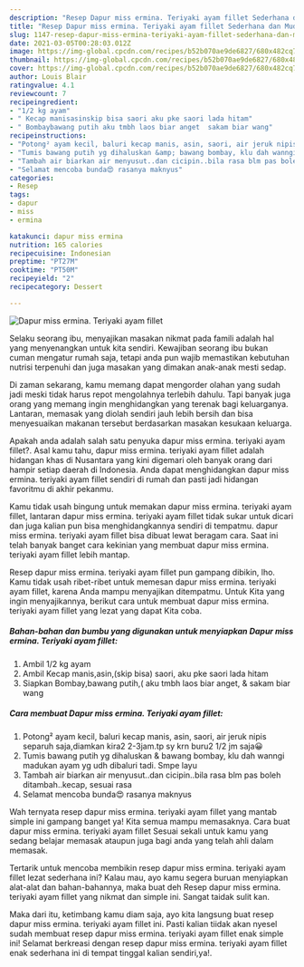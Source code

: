 ```yaml
---
description: "Resep Dapur miss ermina. Teriyaki ayam fillet Sederhana dan Mudah Dibuat"
title: "Resep Dapur miss ermina. Teriyaki ayam fillet Sederhana dan Mudah Dibuat"
slug: 1147-resep-dapur-miss-ermina-teriyaki-ayam-fillet-sederhana-dan-mudah-dibuat
date: 2021-03-05T00:28:03.012Z
image: https://img-global.cpcdn.com/recipes/b52b070ae9de6827/680x482cq70/dapur-miss-ermina-teriyaki-ayam-fillet-foto-resep-utama.jpg
thumbnail: https://img-global.cpcdn.com/recipes/b52b070ae9de6827/680x482cq70/dapur-miss-ermina-teriyaki-ayam-fillet-foto-resep-utama.jpg
cover: https://img-global.cpcdn.com/recipes/b52b070ae9de6827/680x482cq70/dapur-miss-ermina-teriyaki-ayam-fillet-foto-resep-utama.jpg
author: Louis Blair
ratingvalue: 4.1
reviewcount: 7
recipeingredient:
- "1/2 kg ayam"
- " Kecap manisasinskip bisa saori aku pke saori lada hitam"
- " Bombaybawang putih aku tmbh laos biar anget  sakam biar wang"
recipeinstructions:
- "Potong² ayam kecil, baluri kecap manis, asin, saori, air jeruk nipis separuh saja,diamkan kira2 2-3jam.tp sy krn buru2 1/2 jm saja😀"
- "Tumis bawang putih yg dihaluskan &amp; bawang bombay, klu dah wanngi madukan ayam yg udh dibaluri tadi. Smpe layu"
- "Tambah air biarkan air menyusut..dan cicipin..bila rasa blm pas boleh ditambah..kecap, sesuai rasa"
- "Selamat mencoba bunda😍 rasanya maknyus"
categories:
- Resep
tags:
- dapur
- miss
- ermina

katakunci: dapur miss ermina 
nutrition: 165 calories
recipecuisine: Indonesian
preptime: "PT27M"
cooktime: "PT50M"
recipeyield: "2"
recipecategory: Dessert

---
```



![Dapur miss ermina. Teriyaki ayam fillet](https://img-global.cpcdn.com/recipes/b52b070ae9de6827/680x482cq70/dapur-miss-ermina-teriyaki-ayam-fillet-foto-resep-utama.jpg)

Selaku seorang ibu, menyajikan masakan nikmat pada famili adalah hal yang menyenangkan untuk kita sendiri. Kewajiban seorang ibu bukan cuman mengatur rumah saja, tetapi anda pun wajib memastikan kebutuhan nutrisi terpenuhi dan juga masakan yang dimakan anak-anak mesti sedap.

Di zaman  sekarang, kamu memang dapat mengorder olahan yang sudah jadi meski tidak harus repot mengolahnya terlebih dahulu. Tapi banyak juga orang yang memang ingin menghidangkan yang terenak bagi keluarganya. Lantaran, memasak yang diolah sendiri jauh lebih bersih dan bisa menyesuaikan makanan tersebut berdasarkan masakan kesukaan keluarga. 



Apakah anda adalah salah satu penyuka dapur miss ermina. teriyaki ayam fillet?. Asal kamu tahu, dapur miss ermina. teriyaki ayam fillet adalah hidangan khas di Nusantara yang kini digemari oleh banyak orang dari hampir setiap daerah di Indonesia. Anda dapat menghidangkan dapur miss ermina. teriyaki ayam fillet sendiri di rumah dan pasti jadi hidangan favoritmu di akhir pekanmu.

Kamu tidak usah bingung untuk memakan dapur miss ermina. teriyaki ayam fillet, lantaran dapur miss ermina. teriyaki ayam fillet tidak sukar untuk dicari dan juga kalian pun bisa menghidangkannya sendiri di tempatmu. dapur miss ermina. teriyaki ayam fillet bisa dibuat lewat beragam cara. Saat ini telah banyak banget cara kekinian yang membuat dapur miss ermina. teriyaki ayam fillet lebih mantap.

Resep dapur miss ermina. teriyaki ayam fillet pun gampang dibikin, lho. Kamu tidak usah ribet-ribet untuk memesan dapur miss ermina. teriyaki ayam fillet, karena Anda mampu menyajikan ditempatmu. Untuk Kita yang ingin menyajikannya, berikut cara untuk membuat dapur miss ermina. teriyaki ayam fillet yang lezat yang dapat Kita coba.

<!--inarticleads1-->

##### Bahan-bahan dan bumbu yang digunakan untuk menyiapkan Dapur miss ermina. Teriyaki ayam fillet:

1. Ambil 1/2 kg ayam
1. Ambil  Kecap manis,asin,(skip bisa) saori, aku pke saori lada hitam
1. Siapkan  Bombay,bawang putih,( aku tmbh laos biar anget, &amp; sakam biar wang




<!--inarticleads2-->

##### Cara membuat Dapur miss ermina. Teriyaki ayam fillet:

1. Potong² ayam kecil, baluri kecap manis, asin, saori, air jeruk nipis separuh saja,diamkan kira2 2-3jam.tp sy krn buru2 1/2 jm saja😀
1. Tumis bawang putih yg dihaluskan &amp; bawang bombay, klu dah wanngi madukan ayam yg udh dibaluri tadi. Smpe layu
1. Tambah air biarkan air menyusut..dan cicipin..bila rasa blm pas boleh ditambah..kecap, sesuai rasa
1. Selamat mencoba bunda😍 rasanya maknyus




Wah ternyata resep dapur miss ermina. teriyaki ayam fillet yang mantab simple ini gampang banget ya! Kita semua mampu memasaknya. Cara buat dapur miss ermina. teriyaki ayam fillet Sesuai sekali untuk kamu yang sedang belajar memasak ataupun juga bagi anda yang telah ahli dalam memasak.

Tertarik untuk mencoba membikin resep dapur miss ermina. teriyaki ayam fillet lezat sederhana ini? Kalau mau, ayo kamu segera buruan menyiapkan alat-alat dan bahan-bahannya, maka buat deh Resep dapur miss ermina. teriyaki ayam fillet yang nikmat dan simple ini. Sangat taidak sulit kan. 

Maka dari itu, ketimbang kamu diam saja, ayo kita langsung buat resep dapur miss ermina. teriyaki ayam fillet ini. Pasti kalian tiidak akan nyesel sudah membuat resep dapur miss ermina. teriyaki ayam fillet enak simple ini! Selamat berkreasi dengan resep dapur miss ermina. teriyaki ayam fillet enak sederhana ini di tempat tinggal kalian sendiri,ya!.

